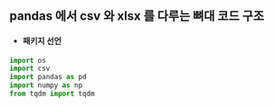 ## pandas 에서 csv 와 xlsx 를 다루는 뼈대 코드 구조


* #### 패키지 선언
```python
import os
import csv
import pandas as pd
import numpy as np
from tqdm import tqdm


```
